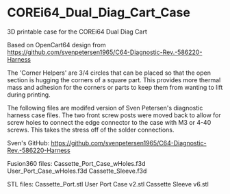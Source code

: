 # COREi64_Dual_Diag_Cart_Case
3D printable case for the COREi64 Dual Diag Cart

Based on OpenCart64 design from https://github.com/svenpetersen1965/C64-Diagnostic-Rev.-586220-Harness

The 'Corner Helpers' are 3/4 circles that can be placed so that the open section is hugging the corners of a square part. This provides more thermal mass and adhesion for the corners or parts to keep them from wanting to lift during printing.

The following files are modifed version of Sven Petersen's diagnostic harness case files. The two front screw posts were moved back to allow for screw holes to connect the edge connector to the case with M3 or 4-40 screws. This takes the stress off of the solder connections.

Sven's GitHub: https://github.com/svenpetersen1965/C64-Diagnostic-Rev.-586220-Harness

Fusion360 files:
Cassette_Port_Case_wHoles.f3d
User_Port_Case_wHoles.f3d
Cassette_Sleeve.f3d

STL files:
Cassette_Port.stl
User Port Case v2.stl
Cassette Sleeve v6.stl

